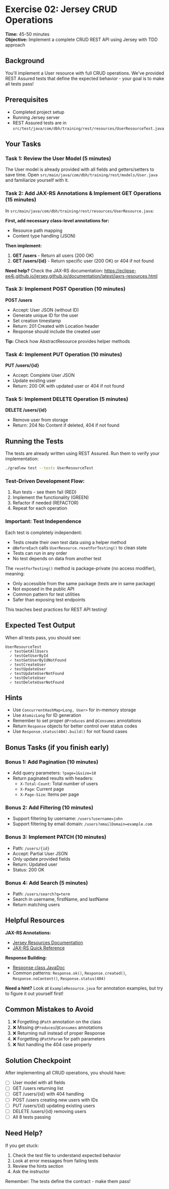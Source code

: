 # Exercise 02: Jersey CRUD Operations

**Time:** 45-50 minutes  
**Objective:** Implement a complete CRUD REST API using Jersey with TDD approach

## Background

You'll implement a User resource with full CRUD operations. We've provided REST Assured tests that define the expected behavior - your goal is to make all tests pass!

## Prerequisites

- Completed project setup
- Running Jersey server
- REST Assured tests are in `src/test/java/com/dbh/training/rest/resources/UserResourceTest.java`

## Your Tasks

### Task 1: Review the User Model (5 minutes)

The User model is already provided with all fields and getters/setters to save time.
Open `src/main/java/com/dbh/training/rest/models/User.java` and familiarize yourself with it.

### Task 2: Add JAX-RS Annotations & Implement GET Operations (15 minutes)

In `src/main/java/com/dbh/training/rest/resources/UserResource.java`:

**First, add necessary class-level annotations for:**
- Resource path mapping
- Content type handling (JSON)

**Then implement:**

1. **GET /users** - Return all users (200 OK)
2. **GET /users/{id}** - Return specific user (200 OK) or 404 if not found

**Need help?** Check the JAX-RS documentation:
https://eclipse-ee4j.github.io/jersey.github.io/documentation/latest/jaxrs-resources.html

### Task 3: Implement POST Operation (10 minutes)

**POST /users**
- Accept: User JSON (without ID)
- Generate unique ID for the user
- Set creation timestamp
- Return: 201 Created with Location header
- Response should include the created user

**Tip:** Check how AbstractResource provides helper methods

### Task 4: Implement PUT Operation (10 minutes)

**PUT /users/{id}**
- Accept: Complete User JSON
- Update existing user
- Return: 200 OK with updated user or 404 if not found

### Task 5: Implement DELETE Operation (5 minutes)

**DELETE /users/{id}**
- Remove user from storage
- Return: 204 No Content if deleted, 404 if not found

## Running the Tests

The tests are already written using REST Assured. Run them to verify your implementation:

```bash
./gradlew test --tests UserResourceTest
```

### Test-Driven Development Flow:

1. Run tests - see them fail (RED)
2. Implement the functionality (GREEN)
3. Refactor if needed (REFACTOR)
4. Repeat for each operation

### Important: Test Independence

Each test is completely independent:
- Tests create their own test data using a helper method
- `@BeforeEach` calls `UserResource.resetForTesting()` to clean state
- Tests can run in any order
- No test depends on data from another test

The `resetForTesting()` method is package-private (no access modifier), meaning:
- Only accessible from the same package (tests are in same package)
- Not exposed in the public API
- Common pattern for test utilities
- Safer than exposing test endpoints

This teaches best practices for REST API testing!

## Expected Test Output

When all tests pass, you should see:

```
UserResourceTest
  ✓ testGetAllUsers
  ✓ testGetUserById
  ✓ testGetUserByIdNotFound
  ✓ testCreateUser
  ✓ testUpdateUser
  ✓ testUpdateUserNotFound
  ✓ testDeleteUser
  ✓ testDeleteUserNotFound
```

## Hints

- Use `ConcurrentHashMap<Long, User>` for in-memory storage
- Use `AtomicLong` for ID generation
- Remember to set proper `@Produces` and `@Consumes` annotations
- Return `Response` objects for better control over status codes
- Use `Response.status(404).build()` for not found cases

## Bonus Tasks (if you finish early)

### Bonus 1: Add Pagination (10 minutes)

- Add query parameters: `?page=1&size=10`
- Return paginated results with headers:
  - `X-Total-Count`: Total number of users
  - `X-Page`: Current page
  - `X-Page-Size`: Items per page

### Bonus 2: Add Filtering (10 minutes)

- Support filtering by username: `/users?username=john`
- Support filtering by email domain: `/users?emailDomain=example.com`

### Bonus 3: Implement PATCH (10 minutes)

- Path: `/users/{id}`
- Accept: Partial User JSON
- Only update provided fields
- Return: Updated user
- Status: 200 OK

### Bonus 4: Add Search (5 minutes)

- Path: `/users/search?q=term`
- Search in username, firstName, and lastName
- Return matching users

## Helpful Resources

**JAX-RS Annotations:**
- [Jersey Resources Documentation](https://eclipse-ee4j.github.io/jersey.github.io/documentation/latest/jaxrs-resources.html)
- [JAX-RS Quick Reference](https://docs.oracle.com/javaee/7/tutorial/jaxrs002.htm)

**Response Building:**
- [Response class JavaDoc](https://docs.oracle.com/javaee/7/api/javax/ws/rs/core/Response.html)
- Common patterns: `Response.ok()`, `Response.created()`, `Response.noContent()`, `Response.status(404)`

**Need a hint?**
Look at `ExampleResource.java` for annotation examples, but try to figure it out yourself first!

## Common Mistakes to Avoid

1. ❌ Forgetting `@Path` annotation on the class
2. ❌ Missing `@Produces`/`@Consumes` annotations
3. ❌ Returning null instead of proper Response
4. ❌ Forgetting `@PathParam` for path parameters
5. ❌ Not handling the 404 case properly

## Solution Checkpoint

After implementing all CRUD operations, you should have:

- [ ] User model with all fields
- [ ] GET /users returning list
- [ ] GET /users/{id} with 404 handling
- [ ] POST /users creating new users with IDs
- [ ] PUT /users/{id} updating existing users
- [ ] DELETE /users/{id} removing users
- [ ] All 8 tests passing

## Need Help?

If you get stuck:

1. Check the test file to understand expected behavior
2. Look at error messages from failing tests
3. Review the hints section
4. Ask the instructor

Remember: The tests define the contract - make them pass!
